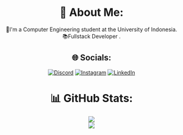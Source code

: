 <div align='center'>
  
# 💫 About Me:
  
🤵I'm a Computer Engineering student at the University of Indonesia.<br>📚Fullstack Developer
.


## 🌐 Socials:
[![Discord](https://img.shields.io/badge/Discord-%237289DA.svg?logo=discord&logoColor=white)](https://discord.gg/tianhd) [![Instagram](https://img.shields.io/badge/Instagram-%23E4405F.svg?logo=Instagram&logoColor=white)](https://instagram.com/tianhd_) [![LinkedIn](https://img.shields.io/badge/LinkedIn-%230077B5.svg?logo=linkedin&logoColor=white)](https://www.linkedin.com/in/christianhadiwijaya/)

# 📊 GitHub Stats:
![](https://github-readme-streak-stats.herokuapp.com/?user=Tianrider&theme=react&hide_border=true)<br/>
![](https://github-readme-stats.vercel.app/api/top-langs/?username=Tianrider&theme=react&hide_border=true&include_all_commits=true&count_private=true&layout=compact)

</div>
